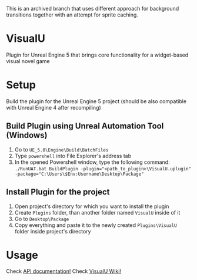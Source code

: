 This is an archived branch that uses different approach for background transitions together with an attempt for sprite caching.

# VisualU
Plugin for Unreal Engine 5 that brings core functionality for a widget-based visual novel game

# Setup
Build the plugin for the Unreal Engine 5 project (should be also compatible with Unreal Engine 4 after recompiling)

## Build Plugin using Unreal Automation Tool (Windows)
1. Go to ```UE_5.0\Engine\Build\BatchFiles```
2. Type ```powershell``` into File Explorer's address tab
3. In the opened Powershell window, type the following command: ```./RunUAT.bat BuildPlugin -plugin="<path_to_plugin>\VisualU.uplugin" -package="C:\Users\$Env:Username\Desktop\Package"```

## Install Plugin for the project
1. Open project's directory for which you want to install the plugin
2. Create ```Plugins``` folder, than another folder named ```VisualU``` inside of it
3. Go to ```Desktop\Package```
4. Copy everything and paste it to the newly created ```Plugins\VisualU``` folder inside project's directory

# Usage

Check [API documentation!](https://razdvizh.github.io/VisualU/index.html)
Check [VisualU Wiki!](https://github.com/Razdvizh/VisualU/wiki)
